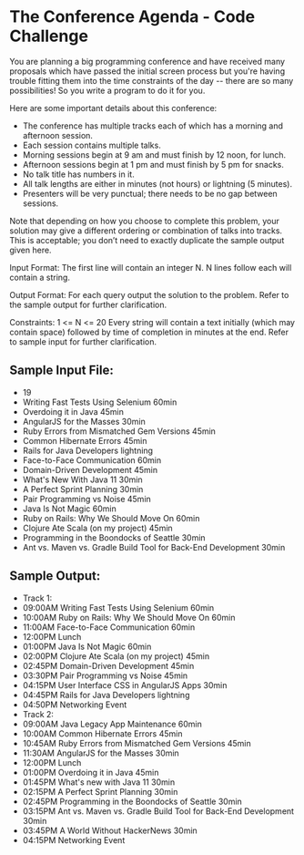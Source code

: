 # The Conference Agenda - Code Challenge

You are planning a big programming conference and have received many proposals which have passed the initial screen process but you're having trouble fitting them into the time constraints of the day -- there are so many possibilities! So you write a program to do it for you.

Here are some important details about this conference:
-	The conference has multiple tracks each of which has a morning and afternoon session.
-	Each session contains multiple talks.
-	Morning sessions begin at 9 am and must finish by 12 noon, for lunch.
-	Afternoon sessions begin at 1 pm and must finish by 5 pm for snacks.
-	No talk title has numbers in it.
-	All talk lengths are either in minutes (not hours) or lightning (5 minutes).
-	Presenters will be very punctual; there needs to be no gap between sessions.

Note that depending on how you choose to complete this problem, your solution may give a different ordering or combination of talks into tracks. This is acceptable; you don’t need to exactly duplicate the sample output given here.

Input Format:
The first line will contain an integer N. N lines follow each will contain a string.

Output Format:
For each query output the solution to the problem. Refer to the sample output for further clarification.

Constraints:
1 <= N <= 20
Every string will contain a text initially (which may contain space) followed by time of completion in minutes at the end. Refer to sample input for further clarification.

Sample Input File:
------------------
- 19
- Writing Fast Tests Using Selenium 60min
- Overdoing it in Java 45min
- AngularJS for the Masses 30min
- Ruby Errors from Mismatched Gem Versions 45min
- Common Hibernate Errors 45min
- Rails for Java Developers lightning
- Face-to-Face Communication 60min
- Domain-Driven Development 45min
- What's New With Java 11 30min
- A Perfect Sprint Planning 30min
- Pair Programming vs Noise 45min
- Java Is Not Magic 60min
- Ruby on Rails: Why We Should Move On 60min
- Clojure Ate Scala (on my project) 45min
- Programming in the Boondocks of Seattle 30min
- Ant vs. Maven vs. Gradle Build Tool for Back-End Development 30min

Sample Output:
-------------
- Track 1:
- 09:00AM Writing Fast Tests Using Selenium 60min
- 10:00AM Ruby on Rails: Why We Should Move On 60min
- 11:00AM Face-to-Face Communication 60min
- 12:00PM Lunch
- 01:00PM Java Is Not Magic 60min
- 02:00PM Clojure Ate Scala (on my project) 45min
- 02:45PM Domain-Driven Development 45min
- 03:30PM Pair Programming vs Noise 45min
- 04:15PM User Interface CSS in AngularJS Apps 30min
- 04:45PM Rails for Java Developers lightning
- 04:50PM Networking Event
- Track 2:
- 09:00AM Java Legacy App Maintenance 60min
- 10:00AM Common Hibernate Errors 45min
- 10:45AM Ruby Errors from Mismatched Gem Versions 45min
- 11:30AM AngularJS for the Masses 30min
- 12:00PM Lunch
- 01:00PM Overdoing it in Java 45min
- 01:45PM What's new with Java 11 30min
- 02:15PM A Perfect Sprint Planning 30min
- 02:45PM Programming in the Boondocks of Seattle 30min
- 03:15PM Ant vs. Maven vs. Gradle Build Tool for Back-End Development 30min
- 03:45PM A World Without HackerNews 30min
- 04:15PM Networking Event
